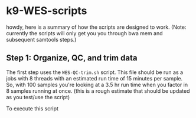 # k9-WES-scripts

howdy, here is a summary of how the scripts are designed to work.
(Note: currently the scripts will only get you you through bwa mem and subsequent samtools steps.)

## Step 1: Organize, QC, and trim data

The first step uses the `WES-QC-trim.sh` script. This file should be run as a jobs with 8 threads with an estimated run time of 15 minutes per sample.  
So, with 100 samples you're looking at a 3.5 hr run time when you factor in 8 samples running at once.
(this is a rough estimate that should be updated as you test/use the script)

To execute this script
